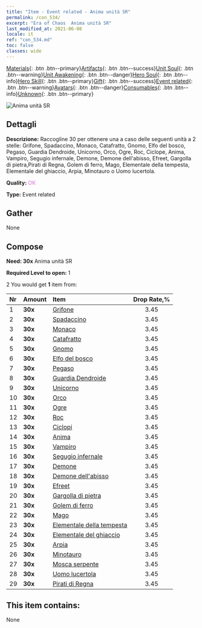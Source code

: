 ```yaml
---
title: "Item - Event related - Anima unità SR"
permalink: /con_534/
excerpt: "Era of Chaos  Anima unità SR"
last_modified_at: 2021-06-08
locale: it
ref: "con_534.md"
toc: false
classes: wide
---
```

 [Materials](/ItemsIT/){: .btn .btn--primary}[Artifacts](/ItemsIT/Artifacts/){: .btn .btn--success}[Unit Soul](/ItemsIT/UnitSoul/){: .btn .btn--warning}[Unit Awakening](/ItemsIT/UnitAwakening/){: .btn .btn--danger}[Hero Soul](/ItemsIT/HeroSoul/){: .btn .btn--info}[Hero Skill](/ItemsIT/HeroSkill/){: .btn .btn--primary}[Gift](/ItemsIT/Gift/){: .btn .btn--success}[Event related](/ItemsIT/Events/){: .btn .btn--warning}[Avatars](/ItemsIT/Avatars/){: .btn .btn--danger}[Consumables](/ItemsIT/Consumables/){: .btn .btn--info}[Unknown](/ItemsIT/Unknown/){: .btn .btn--primary}

 ![Anima unità SR](/images/t/i_10020.png)

## Dettagli
 **Descrizione:** Raccogline 30 per ottenere una a caso delle seguenti unità a 2 stelle: Grifone, Spadaccino, Monaco, Catafratto, Gnomo, Elfo del bosco, Pegaso, Guardia Dendroide, Unicorno, Orco, Ogre, Roc, Ciclope, Anima, Vampiro, Segugio infernale, Demone, Demone dell'abisso, Efreet, Gargolla di pietra,Pirati di Regna, Golem di ferro, Mago, Elementale della tempesta, Elementale del ghiaccio, Arpia, Minotauro o Uomo lucertola.

 **Quality:** <span style="color: #DA70D6">OK</span>

 **Type:** Event related

## Gather

  None

## Compose

 **Need: 30x** Anima unità SR

 **Required Level to open:** 1

 2 You would get **1** item  from:

  | Nr | Amount |     Item    | Drop Rate,% |
  |:---|:-------|:------------|:---------:|
  | 1 |  **30x** | [Grifone](/ItemsIT/unt_192/) | 3.45 | 
  | 2 |  **30x** | [Spadaccino](/ItemsIT/unt_193/) | 3.45 | 
  | 3 |  **30x** | [Monaco](/ItemsIT/unt_194/) | 3.45 | 
  | 4 |  **30x** | [Catafratto](/ItemsIT/unt_195/) | 3.45 | 
  | 5 |  **30x** | [Gnomo](/ItemsIT/unt_200/) | 3.45 | 
  | 6 |  **30x** | [Elfo del bosco](/ItemsIT/unt_201/) | 3.45 | 
  | 7 |  **30x** | [Pegaso](/ItemsIT/unt_202/) | 3.45 | 
  | 8 |  **30x** | [Guardia Dendroide](/ItemsIT/unt_203/) | 3.45 | 
  | 9 |  **30x** | [Unicorno](/ItemsIT/unt_204/) | 3.45 | 
  | 10 |  **30x** | [Orco](/ItemsIT/unt_219/) | 3.45 | 
  | 11 |  **30x** | [Ogre](/ItemsIT/unt_220/) | 3.45 | 
  | 12 |  **30x** | [Roc](/ItemsIT/unt_221/) | 3.45 | 
  | 13 |  **30x** | [Ciclopi](/ItemsIT/unt_222/) | 3.45 | 
  | 14 |  **30x** | [Anima](/ItemsIT/unt_210/) | 3.45 | 
  | 15 |  **30x** | [Vampiro](/ItemsIT/unt_211/) | 3.45 | 
  | 16 |  **30x** | [Segugio infernale](/ItemsIT/unt_228/) | 3.45 | 
  | 17 |  **30x** | [Demone](/ItemsIT/unt_229/) | 3.45 | 
  | 18 |  **30x** | [Demone dell'abisso](/ItemsIT/unt_230/) | 3.45 | 
  | 19 |  **30x** | [Efreet](/ItemsIT/unt_231/) | 3.45 | 
  | 20 |  **30x** | [Gargolla di pietra](/ItemsIT/unt_236/) | 3.45 | 
  | 21 |  **30x** | [Golem di ferro](/ItemsIT/unt_237/) | 3.45 | 
  | 22 |  **30x** | [Mago](/ItemsIT/unt_238/) | 3.45 | 
  | 23 |  **30x** | [Elementale della tempesta](/ItemsIT/unt_263/) | 3.45 | 
  | 24 |  **30x** | [Elementale del ghiaccio](/ItemsIT/unt_264/) | 3.45 | 
  | 25 |  **30x** | [Arpia](/ItemsIT/unt_245/) | 3.45 | 
  | 26 |  **30x** | [Minotauro](/ItemsIT/unt_248/) | 3.45 | 
  | 27 |  **30x** | [Mosca serpente](/ItemsIT/unt_255/) | 3.45 | 
  | 28 |  **30x** | [Uomo lucertola](/ItemsIT/unt_254/) | 3.45 | 
  | 29 |  **30x** | [Pirati di Regna](/ItemsIT/unt_273/) | 3.45 | 


## This item contains:

  None


